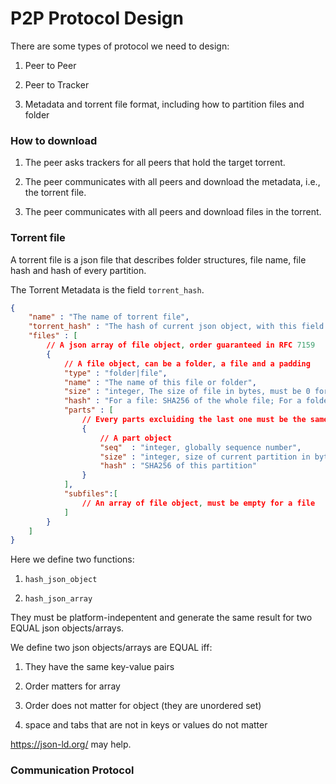 # P2P Protocol Design

There are some types of protocol we need to design:

1. Peer to Peer

2. Peer to Tracker

3. Metadata and torrent file format, including how to partition files and folder


### How to download

1. The peer asks trackers for all peers that hold the target torrent.

2. The peer communicates with all peers and download the metadata, i.e., the torrent file.

3. The peer communicates with all peers and download files in the torrent.


### Torrent file

A torrent file is a json file that describes folder structures, file name, file hash and hash of every partition.

The Torrent Metadata is the field `torrent_hash`.

```json
{
	"name" : "The name of torrent file",
	"torrent_hash" : "The hash of current json object, with this field empty",
	"files" : [
		// A json array of file object, order guaranteed in RFC 7159
		{
			// A file object, can be a folder, a file and a padding
			"type" : "folder|file",
			"name" : "The name of this file or folder",
			"size" : "integer, The size of file in bytes, must be 0 for a folder",
			"hash" : "For a file: SHA256 of the whole file; For a folder: hash of the json_array subfiles", 
			"parts" : [
				// Every parts excluiding the last one must be the same, must be empty for a folder
				{
					// A part object
					"seq"  : "integer, globally sequence number",
					"size" : "integer, size of current partition in bytes, should be 4096",
					"hash" : "SHA256 of this partition"
				}
			],
			"subfiles":[
				// An array of file object, must be empty for a file
			]
		}
	]
}
```

Here we define two functions:

1.  `hash_json_object`

2.  `hash_json_array`

They must be platform-indepentent and generate the same result for two EQUAL json objects/arrays.

We define two json objects/arrays are EQUAL iff:

1. They have the same key-value pairs

2. Order matters for array

3. Order does not matter for object (they are unordered set)

4. space and tabs that are not in keys or values do not matter

https://json-ld.org/ may help.



### Communication Protocol

